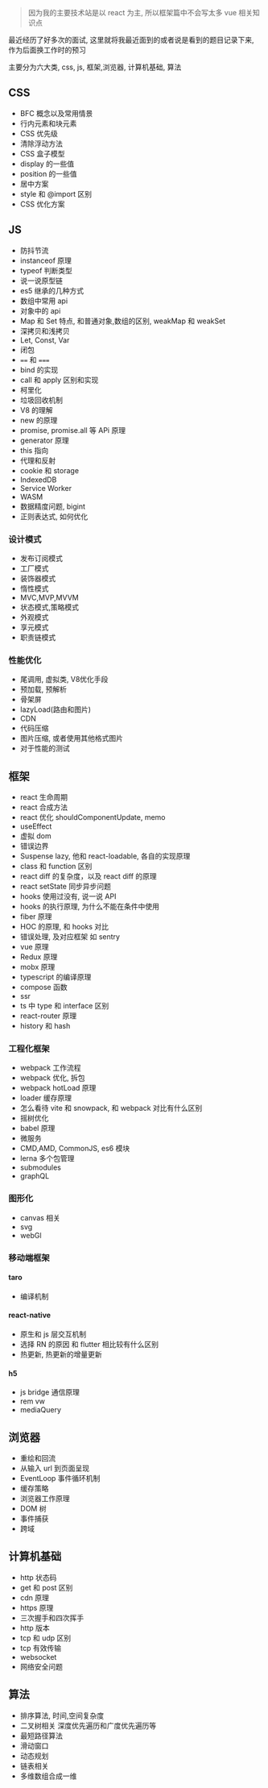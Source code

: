 > 因为我的主要技术站是以 react 为主, 所以框架篇中不会写太多 vue 相关知识点

最近经历了好多次的面试, 这里就将我最近面到的或者说是看到的题目记录下来, 作为后面换工作时的预习


主要分为六大类, css, js, 框架,浏览器, 计算机基础, 算法

## CSS

- BFC 概念以及常用情景
- 行内元素和块元素
- CSS 优先级
- 清除浮动方法
- CSS 盒子模型
- display 的一些值
- position 的一些值
- 居中方案
- style 和 @import 区别
- CSS 优化方案

## JS

- 防抖节流
- instanceof 原理
- typeof 判断类型
- 说一说原型链
- es5 继承的几种方式
- 数组中常用 api
- 对象中的 api
- Map 和 Set 特点, 和普通对象,数组的区别, weakMap 和 weakSet
- 深拷贝和浅拷贝
- Let, Const, Var
- 闭包
- `==` 和 `===`
- bind 的实现
- call 和 apply 区别和实现
- 柯里化
- 垃圾回收机制
- V8 的理解
- new 的原理
- promise,  promise.all 等 APi 原理
- generator 原理
- this 指向
- 代理和反射
- cookie 和 storage
- IndexedDB
- Service Worker
- WASM
- 数据精度问题, bigint
- 正则表达式, 如何优化

### 设计模式

- 发布订阅模式
- 工厂模式
- 装饰器模式
- 惰性模式
- MVC,MVP,MVVM
- 状态模式,策略模式
- 外观模式
- 享元模式
- 职责链模式

### 性能优化

- 尾调用, 虚拟类, V8优化手段
- 预加载, 预解析
- 骨架屏
- lazyLoad(路由和图片)
- CDN
- 代码压缩
- 图片压缩, 或者使用其他格式图片
- 对于性能的测试

## 框架

- react 生命周期
- react 合成方法
- react 优化  shouldComponentUpdate, memo
- useEffect
- 虚拟 dom
- 错误边界
- Suspense lazy, 他和 react-loadable,  各自的实现原理
- class 和 function 区别
- react diff 的复杂度，以及 react diff 的原理
- react setState 同步异步问题
- hooks 使用过没有, 说一说 API
- hooks 的执行原理, 为什么不能在条件中使用
- fiber 原理
- HOC 的原理, 和 hooks 对比
- 错误处理, 及对应框架 如 sentry
- vue 原理
- Redux 原理
- mobx 原理
- typescript 的编译原理
- compose 函数
- ssr
- ts 中 type 和 interface 区别
- react-router 原理
- history 和 hash


### 工程化框架

- webpack 工作流程
- webpack 优化, 拆包
- webpack hotLoad 原理
- loader 缓存原理
- 怎么看待 vite 和 snowpack, 和 webpack 对比有什么区别
- 摇树优化
- babel 原理
- 微服务
- CMD,AMD, CommonJS, es6 模块
- lerna 多个包管理
- submodules
- graphQL

### 图形化

- canvas 相关
- svg
- webGl

### 移动端框架

#### taro

- 编译机制

#### react-native

- 原生和 js 层交互机制
- 选择 RN 的原因 和 flutter 相比较有什么区别
- 热更新, 热更新的增量更新

#### h5

- js bridge 通信原理
- rem vw
- mediaQuery

## 浏览器

- 重绘和回流
- 从输入 url 到页面呈现
- EventLoop 事件循环机制
- 缓存策略
- 浏览器工作原理
- DOM 树
- 事件捕获
- 跨域

## 计算机基础

- http 状态码
- get 和 post 区别
- cdn 原理
- https 原理
- 三次握手和四次挥手
- http 版本
- tcp 和 udp 区别
- tcp 有效传输
- websocket
- 网络安全问题

## 算法

- 排序算法, 时间,空间复杂度
- 二叉树相关 深度优先遍历和广度优先遍历等
- 最短路径算法
- 滑动窗口
- 动态规划
- 链表相关
- 多维数组合成一维
